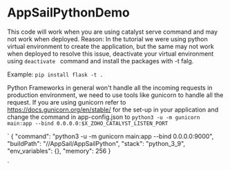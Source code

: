 # AppSailPythonDemo

This code will work when you are using catalyst serve command and may not work when deployed.
Reason: In the tutorial we were using python virtual environment to create the application, but the same may not work when deployed to resolve this issue, deactivate your virtual environment using `deactivate ` command and install the packages with -t falg.

Example:
`pip install flask -t .`

Python Frameworks in general won't handle all the incoming requests in production environment, we need to use tools like gunicorn to handle all the request. If you are using gunicorn refer to https://docs.gunicorn.org/en/stable/ for the set-up in your application and change the command in app-config.json to `python3 -u -m gunicorn main:app --bind 0.0.0.0:$X_ZOHO_CATALYST_LISTEN_PORT`

`
{
	"command": "python3 -u -m gunicorn main:app --bind 0.0.0.0:9000",
	"buildPath": "//AppSail/AppSailPython",
	"stack": "python_3_9",
	"env_variables": {},
	"memory": 256
}

`
